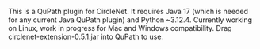 This is a QuPath plugin for CircleNet. It requires Java 17 (which is needed for any current Java QuPath plugin) and Python ~3.12.4.
Currently working on Linux, work in progress for Mac and Windows compatibility.
Drag circlenet-extension-0.5.1.jar into QuPath to use.
